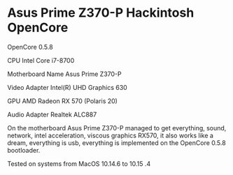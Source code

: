 # Asus Prime Z370-P Hackintosh OpenCore
OpenCore 0.5.8

CPU                  Intel Core i7-8700

Motherboard Name     Asus Prime Z370-P

Video Adapter        Intel(R) UHD Graphics 630

GPU                  AMD Radeon RX 570 (Polaris 20)

Audio Adapter        Realtek ALC887


On the motherboard Asus Prime Z370-P managed to get everything, sound, network, intel acceleration, viscous graphics RX570, it also works like a dream, everything is usb, everything is implemented on the OpenCore 0.5.8 bootloader.

Tested on systems from MacOS 10.14.6 to 10.15 .4
